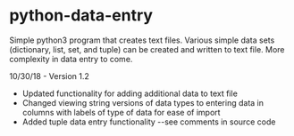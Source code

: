 # python-data-entry
Simple python3 program that creates text files. 
Various simple data sets (dictionary, list, set, and tuple) can be created and written to text file.
More complexity in data entry to come.

10/30/18 - Version 1.2
- Updated functionality for adding additional data to text file
- Changed viewing string versions of data types to entering data in columns with labels of type of data for ease of import
- Added tuple data entry functionality --see comments in source code
